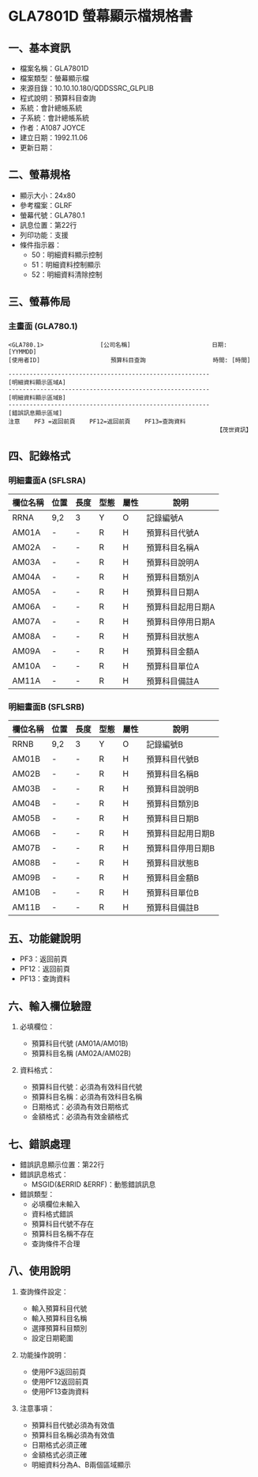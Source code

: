# GLA7801D 螢幕顯示檔規格書

## 一、基本資訊
- 檔案名稱：GLA7801D
- 檔案類型：螢幕顯示檔
- 來源目錄：10.10.10.180/QDDSSRC_GLPLIB
- 程式說明：預算科目查詢
- 系統：會計總帳系統
- 子系統：會計總帳系統
- 作者：A1087 JOYCE
- 建立日期：1992.11.06
- 更新日期：

## 二、螢幕規格
- 顯示大小：24x80
- 參考檔案：GLRF
- 螢幕代號：GLA780.1
- 訊息位置：第22行
- 列印功能：支援
- 條件指示器：
  - 50：明細資料顯示控制
  - 51：明細資料控制顯示
  - 52：明細資料清除控制

## 三、螢幕佈局

### 主畫面 (GLA780.1)
```
<GLA780.1>                [公司名稱]                       日期: [YYMMDD]
[使用者ID]                    預算科目查詢                   時間: [時間]

---------------------------------------------------------
[明細資料顯示區域A]
---------------------------------------------------------
[明細資料顯示區域B]
---------------------------------------------------------
[錯誤訊息顯示區域]
注意    PF3 =返回前頁    PF12=返回前頁    PF13=查詢資料
                                                           【茂世資訊】
```

## 四、記錄格式

### 明細畫面A (SFLSRA)
| 欄位名稱 | 位置 | 長度 | 型態 | 屬性 | 說明 |
|---------|------|------|------|------|------|
| RRNA | 9,2 | 3 | Y | O | 記錄編號A |
| AM01A | - | - | R | H | 預算科目代號A |
| AM02A | - | - | R | H | 預算科目名稱A |
| AM03A | - | - | R | H | 預算科目說明A |
| AM04A | - | - | R | H | 預算科目類別A |
| AM05A | - | - | R | H | 預算科目日期A |
| AM06A | - | - | R | H | 預算科目起用日期A |
| AM07A | - | - | R | H | 預算科目停用日期A |
| AM08A | - | - | R | H | 預算科目狀態A |
| AM09A | - | - | R | H | 預算科目金額A |
| AM10A | - | - | R | H | 預算科目單位A |
| AM11A | - | - | R | H | 預算科目備註A |

### 明細畫面B (SFLSRB)
| 欄位名稱 | 位置 | 長度 | 型態 | 屬性 | 說明 |
|---------|------|------|------|------|------|
| RRNB | 9,2 | 3 | Y | O | 記錄編號B |
| AM01B | - | - | R | H | 預算科目代號B |
| AM02B | - | - | R | H | 預算科目名稱B |
| AM03B | - | - | R | H | 預算科目說明B |
| AM04B | - | - | R | H | 預算科目類別B |
| AM05B | - | - | R | H | 預算科目日期B |
| AM06B | - | - | R | H | 預算科目起用日期B |
| AM07B | - | - | R | H | 預算科目停用日期B |
| AM08B | - | - | R | H | 預算科目狀態B |
| AM09B | - | - | R | H | 預算科目金額B |
| AM10B | - | - | R | H | 預算科目單位B |
| AM11B | - | - | R | H | 預算科目備註B |

## 五、功能鍵說明
- PF3：返回前頁
- PF12：返回前頁
- PF13：查詢資料

## 六、輸入欄位驗證
1. 必填欄位：
   - 預算科目代號 (AM01A/AM01B)
   - 預算科目名稱 (AM02A/AM02B)

2. 資料格式：
   - 預算科目代號：必須為有效科目代號
   - 預算科目名稱：必須為有效科目名稱
   - 日期格式：必須為有效日期格式
   - 金額格式：必須為有效金額格式

## 七、錯誤處理
- 錯誤訊息顯示位置：第22行
- 錯誤訊息格式：
  - MSGID(&ERRID &ERRF)：動態錯誤訊息
- 錯誤類型：
  - 必填欄位未輸入
  - 資料格式錯誤
  - 預算科目代號不存在
  - 預算科目名稱不存在
  - 查詢條件不合理

## 八、使用說明
1. 查詢條件設定：
   - 輸入預算科目代號
   - 輸入預算科目名稱
   - 選擇預算科目類別
   - 設定日期範圍

2. 功能操作說明：
   - 使用PF3返回前頁
   - 使用PF12返回前頁
   - 使用PF13查詢資料

3. 注意事項：
   - 預算科目代號必須為有效值
   - 預算科目名稱必須為有效值
   - 日期格式必須正確
   - 金額格式必須正確
   - 明細資料分為A、B兩個區域顯示 